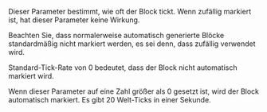 Dieser Parameter bestimmt, wie oft der Block tickt. Wenn zufällig markiert ist, hat dieser Parameter keine Wirkung.

Beachten Sie, dass normalerweise automatisch generierte Blöcke standardmäßig nicht markiert werden, es sei denn, dass zufällig verwendet wird.

Standard-Tick-Rate von 0 bedeutet, dass der Block nicht automatisch markiert wird.

Wenn dieser Parameter auf eine Zahl größer als 0 gesetzt ist, wird der Block automatisch markiert. Es gibt 20 Welt-Ticks in einer Sekunde.